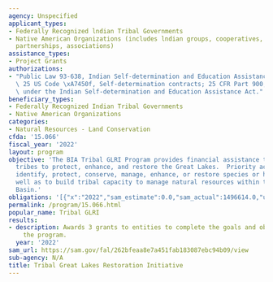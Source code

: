 ```yaml
---
agency: Unspecified
applicant_types:
- Federally Recognized lndian Tribal Governments
- Native American Organizations (includes lndian groups, cooperatives, corporations,
  partnerships, associations)
assistance_types:
- Project Grants
authorizations:
- "Public Law 93-638, Indian Self-determination and Education Assistance Act, as amended;\
  \ 25 US Code \xA7450f, Self-determination contracts; 25 CFR Part 900, Contracts\
  \ under the Indian Self-determination and Education Assistance Act."
beneficiary_types:
- Federally Recognized Indian Tribal Governments
- Native American Organizations
categories:
- Natural Resources - Land Conservation
cfda: '15.066'
fiscal_year: '2022'
layout: program
objective: 'The BIA Tribal GLRI Program provides financial assistance to Great Lakes
  tribes to protect, enhance, and restore the Great Lakes.  Priority actions are to:
  identify, protect, conserve, manage, enhance, or restore species or habitat, as
  well as to build tribal capacity to manage natural resources within the Great Lakes
  Basin.'
obligations: '[{"x":"2022","sam_estimate":0.0,"sam_actual":1496614.0,"usa_spending_actual":12321233.0},{"x":"2023","sam_estimate":1321440.0,"sam_actual":0.0,"usa_spending_actual":2782909.6},{"x":"2024","sam_estimate":1500000.0,"sam_actual":0.0,"usa_spending_actual":0.0}]'
permalink: /program/15.066.html
popular_name: Tribal GLRI
results:
- description: Awards 3 grants to entities to complete the goals and objectives of
    the program.
  year: '2022'
sam_url: https://sam.gov/fal/262bfeaa8e7a451fab183087ebc94b09/view
sub-agency: N/A
title: Tribal Great Lakes Restoration Initiative
---
```

